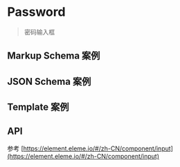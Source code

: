 # Password

> 密码输入框

## Markup Schema 案例

<dumi-previewer demoPath="guide/password/markup-schema" />

## JSON Schema 案例

<dumi-previewer demoPath="guide/password/json-schema" />

## Template 案例

<dumi-previewer demoPath="guide/password/template" />

## API

参考 [https://element.eleme.io/#/zh-CN/component/input](https://element.eleme.io/#/zh-CN/component/input)
